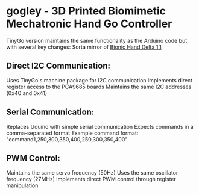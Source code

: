 # gogley - 3D Printed Biomimetic Mechatronic Hand Go Controller
TinyGo version maintains the same functionality as the Arduino code but with several key changes:
Sorta mirror of [Bionic Hand Delta 1.1](https://willcogley.notion.site/Will-Cogley-Project-Archive-75a4864d73ab4361ab26cabaadaec33a?p=3e7718a58fc34e5ab0736f6c523bee1e&pm=c)

## Direct I2C Communication:

Uses TinyGo's machine package for I2C communication
Implements direct register access to the PCA9685 boards
Maintains the same I2C addresses (0x40 and 0x41)


## Serial Communication:

Replaces Uduino with simple serial communication
Expects commands in a comma-separated format
Example command format: "command1,250,300,350,400,250,300,350,400"


## PWM Control:

Maintains the same servo frequency (50Hz)
Uses the same oscillator frequency (27MHz)
Implements direct PWM control through register manipulation
